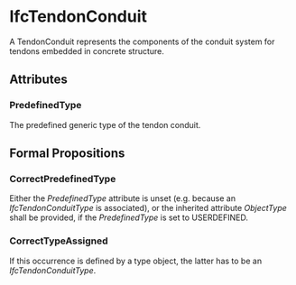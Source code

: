 # IfcTendonConduit

A TendonConduit represents the components of the conduit system for tendons embedded in concrete structure.
<!-- end of short definition -->

## Attributes

### PredefinedType
The predefined generic type of the tendon conduit.

## Formal Propositions

### CorrectPredefinedType
Either the _PredefinedType_ attribute is unset (e.g. because an _IfcTendonConduitType_ is associated), or the inherited attribute _ObjectType_ shall be provided, if the _PredefinedType_ is set to USERDEFINED.

### CorrectTypeAssigned
If this occurrence is defined by a type object, the latter has to be an _IfcTendonConduitType_.
